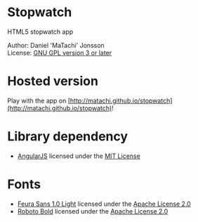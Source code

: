 Stopwatch
=========

HTML5 stopwatch app

Author: Daniel 'MaTachi' Jonsson  
License: [GNU GPL version 3 or later](LICENSE)

Hosted version
==============

Play with the app on
[http://matachi.github.io/stopwatch](http://matachi.github.io/stopwatch)!

Library dependency
==================

* [AngularJS](http://angularjs.org/) licensed under the [MIT
  License](https://github.com/angular/angular.js/blob/master/LICENSE)

Fonts
=====

* [Feura Sans 1.0 Light](http://buildingfirefoxos.com/downloads/) licensed
  under the [Apache License
2.0](https://github.com/mozilla-b2g/moztt/blob/master/FeuraSans-1.0/LICENSE)
* [Roboto
  Bold](https://github.com/mozilla-b2g/moztt/blob/master/Roboto-20120823/Roboto-Bold.ttf)
licensed under the [Apache License
2.0](https://github.com/mozilla-b2g/moztt/blob/master/Roboto-20120823/COPYING.txt)

